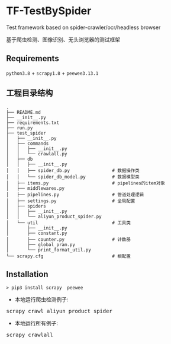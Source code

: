 # TF-TestBySpider

Test framework based on spider-crawler/ocr/headless browser

基于爬虫检测、图像识别、无头浏览器的测试框架

## Requirements
`python3.8` + `scrapy1.8` + `peewee3.13.1`

## 工程目录结构
```shell
.
├── README.md
├── __init__.py
├── requirements.txt
├── run.py
├── test_spider
│   ├── __init__.py
│   ├── commands
│   │   ├── __init__.py
│   │   └── crawlall.py
│   ├── db
│   │   ├── __init__.py
│   │   ├── spider_db.py                # 数据操作类
│   │   └── spider_db_model.py          # 数据模型类
│   ├── items.py                        # pipelines的item对象                       
│   ├── middlewares.py
│   ├── pipelines.py                    # 管道处理逻辑
│   ├── settings.py                     # 全局配置
│   ├── spiders
│   │   ├── __init__.py
│   │   └── aliyun_product_spider.py
│   └── util                            # 工具类        
│       ├── __init__.py
│       ├── constant.py
│       ├── counter.py                  # 计数器
│       ├── global_pram.py
│       └── print_format_util.py
└── scrapy.cfg                          # 根配置
```
## Installation
```shell
> pip3 install scrapy  peewee
```

* 本地运行爬虫检测例子:
<pre>scrapy crawl aliyun_product_spider</pre>
* 本地运行所有例子:
<pre>scrapy crawlall </pre>

